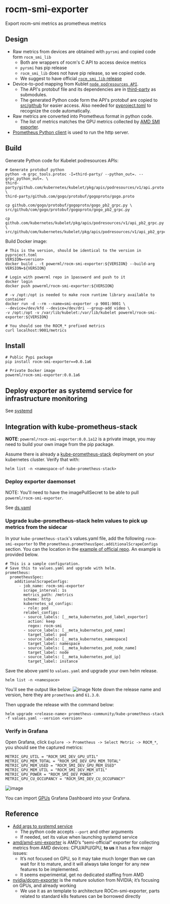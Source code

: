 # rocm-smi-exporter

Export rocm-smi metrics as prometheus metrics

## Design

* Raw metrics from devices are obtained with `pyrsmi` and copied code form `rocm_smi_lib`
  * Both are wrappers of rocm's C API to access device metrics
  * `pyrsmi` has pip release
  * `rocm_smi_lib` does not have pip release, so we copied code.
  * We suggest to have official [`rocm_smi_lib` release](https://github.com/ROCm/rocm_smi_lib/issues/192)
* Device-to-pod mapping from Kublet [`node podresources API`](
  https://kubernetes.io/blog/2023/08/23/kubelet-podresources-api-ga/).
  * The API's protobuf file and its dependencies are in [third-party](third-party) as submodules.
  * The generated Python code form the API's protobuf are copied to [src/github](src/github)
    for easier access. Also needed for [pyproject.toml](pyproject.toml) to recognize
    the code automatically.
* Raw metrics are converted into Prometheus format in python code.
  * The list of metrics matches the GPU metrics collected by [AMD SMI exporter](
    https://github.com/amd/amd_smi_exporter?tab=readme-ov-file#gpu-metrics).
* [Prometheus Python client](https://github.com/prometheus/client_python) is used to run the http server.

## Build

Generate Python code for Kubelet podresources APIs:

```
# Generate protobuf python
python -m grpc_tools.protoc -I=third-party/ --python_out=. --grpc_python_out=. \
third-party/github.com/kubernetes/kubelet/pkg/apis/podresources/v1/api.proto \
third-party/github.com/gogo/protobuf/gogoproto/gogo.proto

cp github.com/gogo/protobuf/gogoproto/gogo_pb2_grpc.py \
src/github/com/gogo/protobuf/gogoproto/gogo_pb2_grpc.py

cp github.com/kubernetes/kubelet/pkg/apis/podresources/v1/api_pb2_grpc.py \
src/github/com/kubernetes/kubelet/pkg/apis/podresources/v1/api_pb2_grpc.py
```

Build Docker image:

```
# This is the version, should be identical to the version in pyproject.toml
VERSION=<version>
docker build . -t powerml/rocm-smi-exporter:${VERSION} --build-arg VERSION=${VERSION}

# Login with powerml repo in 1password and push to it
docker login
docker push powerml/rocm-smi-exporter:${VERSION}

# -v /opt:/opt is needed to make rocm runtime library available to container
docker run -d --rm --name=smi-exporter -p 9001:9001 \
--device=/dev/kfd --device=/dev/dri --group-add video \
-v /opt:/opt -v /var/lib/kubelet:/var/lib/kubelet powerml/rocm-smi-exporter:${VERSION}

# You should see the ROCM_* prefixed metrics
curl localhost:9001/metrics
```

## Install

```
# Public Pypi package
pip install rocm-smi-exporter==0.0.1a6

# Private Docker image
powerml/rocm-smi-exporter:0.0.1a6
```

## Deploy exporter as systemd service for infrastructure monitoring

See [systemd](systemd)

## Integration with kube-prometheus-stack

**NOTE**: `powerml/rocm-smi-exporter:0.0.1a12` is a private image, you may need to build your own image from the pip package.

Assume there is already a
[kube-prometheus-stack](https://github.com/prometheus-community/helm-charts/tree/main/charts/kube-prometheus-stack)
deployment on your kubernetes cluster. Verify that with:

```
helm list -n <namespace-of-kube-prometheus-stack>
```

### Deploy exporter daemonset

NOTE: You'll need to have the imagePullSecret to be able to pull `powerml/rocm-smi-exporter`.

See [ds.yaml](k8s/ds.yaml)

### Upgrade kube-prometheus-stack helm values to pick up metrics from the sidecar

In your `kube-prometheus-stack`'s values.yaml file, add the following `rocm-smi-exporter` to the
`prometheus.prometheusSpec.additionalScrapeConfigs` section. You can the location in the [example of official repo](
https://github.com/prometheus-community/helm-charts/blob/847789a719d91dd13d30a6e9eaa530af897e3276/charts/kube-prometheus-stack/values.yaml#L3843).
An example is provided below.
```
# This is a sample configuration.
# Save this to values.yaml and upgrade with helm.
prometheus:
  prometheusSpec:
    additionalScrapeConfigs:
      - job_name: rocm-smi-exporter
        scrape_interval: 1s
        metrics_path: /metrics
        scheme: http
        kubernetes_sd_configs:
        - role: pod
        relabel_configs:
        - source_labels: [__meta_kubernetes_pod_label_exporter]
          action: keep
          regex: rocm-smi
        - source_labels: [__meta_kubernetes_pod_name]
          target_label: pod
        - source_labels: [__meta_kubernetes_namespace]
          target_label: namespace
        - source_labels: [__meta_kubernetes_pod_node_name]
          target_label: node
        - source_labels: [__meta_kubernetes_pod_ip]
          target_label: instance
```

Save the above yaml to `values.yaml` and upgrade your own helm release.
```
helm list -n <namespace>
```
You'll see the output like below:
![image](https://github.com/user-attachments/assets/a71fce1a-d4cc-4568-8839-be68fa08ee60)
Note down the release name and version, here they are `prometheus` and `61.3.0`.

Then upgrade the release with the command below:
```
helm upgrade <release-name> prometheus-community/kube-prometheus-stack -f values.yaml --version <version>
```

### Verify in Grafana

Open Grafana, click `Explore -> Prometheus -> Select Metric -> ROCM_*`, you should see the captured metrics:
```
METRIC_GPU_UTIL = "ROCM_SMI_DEV_GPU_UTIL"
METRIC_GPU_MEM_TOTAL = "ROCM_SMI_DEV_GPU_MEM_TOTAL"
METRIC_GPU_MEM_USED = "ROCM_SMI_DEV_GPU_MEM_USED"
METRIC_GPU_MEM_UTIL = "ROCM_SMI_DEV_MEM_UTIL"
METRIC_GPU_POWER = "ROCM_SMI_DEV_POWER"
METRIC_GPU_CU_OCCUPANCY = "ROCM_SMI_DEV_CU_OCCUPANCY"
```

![image](https://github.com/user-attachments/assets/9d01a4c0-9da1-4f67-ae06-224f768eddfd)

You can import [GPUs](GPUs_Grafana.json) Grafana Dashboard into your Grafana.

## Reference

* [Add args to systemd service](https://superuser.com/a/728962)
  * The python code accepts `--port` and other arguments
  * If needed, set its value when launching systemd service
* [amd/amd-smi-exporter](https://github.com/amd/amd_smi_exporter) is AMD’s “semi-official” exporter for collecting
  metrics from AMD devices: CPU/APU/GPU, **to us** it has a few major issues:
  * It’s not focused on GPU, so it may take much longer than we can wait for it to mature, and it will always
    take longer for any new features to be implemented.
  * It seems experimental, get no dedicated staffing from AMD
* [nvidia/dcgm-exporter](https://github.com/NVIDIA/dcgm-exporter) is the mature solution from NVIDIA;
  it’s focusing on GPUs, and already working
  * We use it as an template to architecture ROCm-smi-exporter, parts related to standard k8s features can be borrowed directly


